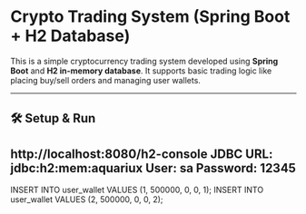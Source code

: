 # Crypto Trading System (Spring Boot + H2 Database)

This is a simple cryptocurrency trading system developed using **Spring Boot** and **H2 in-memory database**. It supports basic trading logic like placing buy/sell orders and managing user wallets.

---

## 🛠️ Setup & Run

http://localhost:8080/h2-console
JDBC URL: jdbc:h2:mem:aquariux
User: sa
Password: 12345
---
INSERT INTO user_wallet VALUES (1, 500000, 0, 0, 1);
INSERT INTO user_wallet VALUES (2, 500000, 0, 0, 2);
